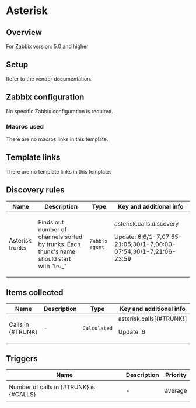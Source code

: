 # Asterisk

## Overview

For Zabbix version: 5.0 and higher

## Setup

Refer to the vendor documentation.

## Zabbix configuration

No specific Zabbix configuration is required.

### Macros used

There are no macros links in this template.

## Template links

There are no template links in this template.

## Discovery rules

|Name|Description|Type|Key and additional info|
|----|-----------|----|----|
|Asterisk trunks|<p>Finds out number of channels sorted by trunks. Each thunk's name should start with "tru_"</p>|`Zabbix agent`|asterisk.calls.discovery<p>Update: 6;6/1-7,07:55-21:05;30/1-7,00:00-07:54;30/1-7,21:06-23:59</p>|
## Items collected

|Name|Description|Type|Key and additional info|
|----|-----------|----|----|
|Calls in {#TRUNK}|<p>-</p>|`Calculated`|asterisk.calls[{#TRUNK}]<p>Update: 6</p>|
## Triggers

|Name|Description|Priority|
|----|-----------|----|
|Number of calls in {#TRUNK} is {#CALLS}|<p>-</p>|average|
